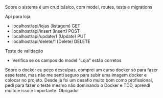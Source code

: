Sobre o sistema
  é um crud básico, com model, routes, tests e migrations

Api para loja
 - localhost/api/lojas (listagem) GET
 - localhost/api/insert (Insert) POST
 - localhost/api/update/1 (Update) PUT
 - localhost/api/delete/1 (Delete) DELETE

Teste de validação
 - Verifica se os campos do model "Loja" estão corretos

Sobre o docker eu peço desculpas, comprei um curso docker só para fazer esse teste,
mas não me senti seguro para subir uma imagem docker e colocar no projeto.
Desde já foi um desafio muito bom como profissional, pedi para fazer o teste mesmo não dominando o Docker e TDD,
aprendi muito e isso é importante. Obrigado!
